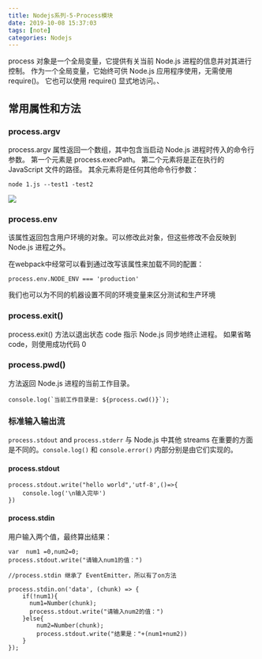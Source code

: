 ```yaml
---
title: Nodejs系列-5-Process模块
date: 2019-10-08 15:37:03
tags: [note]
categories: Nodejs
---
```


process 对象是一个全局变量，它提供有关当前 Node.js 进程的信息并对其进行控制。 作为一个全局变量，它始终可供 Node.js 应用程序使用，无需使用 require()。 它也可以使用 require() 显式地访问。、

<!-- more -->

## 常用属性和方法

### process.argv
process.argv 属性返回一个数组，其中包含当启动 Node.js 进程时传入的命令行参数。 第一个元素是 process.execPath。 第二个元素将是正在执行的 JavaScript 文件的路径。 其余元素将是任何其他命令行参数：

 	node 1.js --test1 -test2

![](1.png)

### process.env
该属性返回包含用户环境的对象。可以修改此对象，但这些修改不会反映到 Node.js 进程之外。

在webpack中经常可以看到通过改写该属性来加载不同的配置：

	process.env.NODE_ENV === 'production'

我们也可以为不同的机器设置不同的环境变量来区分测试和生产环境

### process.exit()

process.exit() 方法以退出状态 code 指示 Node.js 同步地终止进程。 如果省略 code，则使用成功代码 0

### process.pwd()
方法返回 Node.js 进程的当前工作目录。

	console.log(`当前工作目录是: ${process.cwd()}`);

### 标准输入输出流
`process.stdout` and `process.stderr` 与 Node.js 中其他 streams 在重要的方面是不同的。`console.log()` 和 `console.error()` 内部分别是由它们实现的。

#### process.stdout
		
	process.stdout.write("hello world",'utf-8',()=>{
		console.log('\n输入完毕')
	})

#### process.stdin
用户输入两个值，最终算出结果：

	var  num1 =0,num2=0;
	process.stdout.write("请输入num1的值：")

    //process.stdin 继承了 EventEmitter，所以有了on方法
	
	process.stdin.on('data', (chunk) => {
	    if(!num1){
	      num1=Number(chunk);
	      process.stdout.write("请输入num2的值：")
	    }else{
	        num2=Number(chunk);
	        process.stdout.write("结果是："+(num1+num2))
	    }
	});

